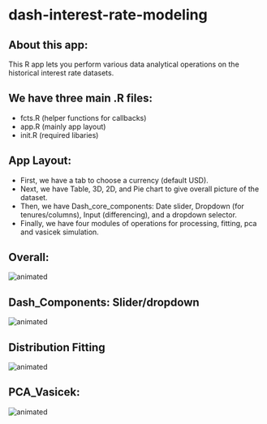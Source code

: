 # dash-interest-rate-modeling

## About this app:
This R app lets you perform various data analytical operations on the historical interest rate datasets.

## We have three main .R files:
- fcts.R (helper functions for callbacks)
- app.R (mainly app layout)
- init.R (required libaries)

## App Layout:
- First, we have a tab to choose a currency (default USD).
- Next, we have Table, 3D, 2D, and Pie chart to give overall picture of the dataset. 
- Then, we have Dash_core_components: Date slider, Dropdown (for tenures/columns), Input (differencing), and a dropdown selector.
- Finally, we have four modules of operations for processing, fitting, pca and vasicek simulation.

## Overall:
![animated](screenshot/screencaptured.gif)

## Dash_Components: Slider/dropdown
![animated](screenshot/dash_components.gif)

## Distribution Fitting
![animated](screenshot/probs.gif)

## PCA_Vasicek:
![animated](screenshot/pca_vas.gif)
